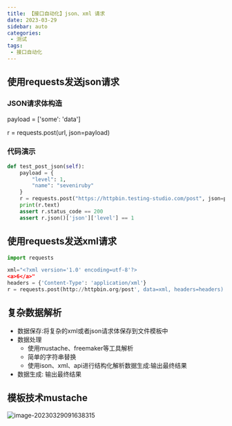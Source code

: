```yaml
---
title: 【接口自动化】json、xml 请求
date: 2023-03-29
sidebar: auto
categories:
 - 测试
tags:
 - 接口自动化
---
```


## 使用requests发送json请求

### JSON请求体构造

payload = ['some': 'data']

r = requests.post(url, json=payload)

### 代码演示

```python
def test_post_json(self):
    payload = {
        "level": 1,
        "name": "seveniruby"
    }
    r = requests.post("https://httpbin.testing-studio.com/post", json=payload)
    print(r.text)
    assert r.status_code == 200
    assert r.json()['json']['level'] == 1
```

## 使用requests发送xml请求

```python
import requests

xml="<?xml version='1.0' encoding=utf-8'?>
<a>6</a>"
headers = {'Content-Type': 'application/xml'}
r = requests.post(http://httpbin.org/post', data=xml, headers=headers).text
```

## 复杂数据解析

- 数据保存:将复杂的xml或者json请求体保存到文件模板中
- 数据处理
  - 使用mustache、freemaker等工具解析
  - 简单的字符串替换
  - 使用ison、xml、api进行结构化解析数据生成:输出最终结果
- 数据生成: 输出最终结果

## 模板技术mustache

![image-20230329091638315](http://cdn.cookcode.xyz/img/blog/image-20230329091638315.png)
